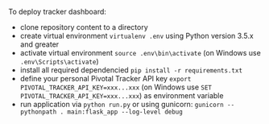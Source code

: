 To deploy tracker dashboard:

- clone repository content to a directory
- create virtual environment `virtualenv .env` using Python version 3.5.x and greater
- activate virtual environment `source .env\bin\activate` (on Windows use `.env\Scripts\activate`)
- install all required dependencied `pip install -r requirements.txt`
- define your personal Pivotal Tracker API key `export PIVOTAL_TRACKER_API_KEY=xxx...xxx` (on Windows use `SET PIVOTAL_TRACKER_API_KEY=xxx...xxx`) as environment variable
- run application via `python run.py` or using gunicorn: `gunicorn --pythonpath . main:flask_app --log-level debug`
